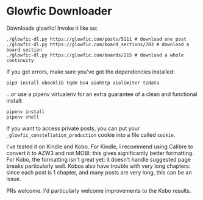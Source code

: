 # Glowfic Downloader

Downloads glowfic! Invoke it like so:
```
./glowfic-dl.py https://glowfic.com/posts/5111 # download one post
./glowfic-dl.py https://glowfic.com/board_sections/703 # download a board section
./glowfic-dl.py https://glowfic.com/boards/215 # download a whole continuity
```
If you get errors, make sure you've got the dependencies installed:
```
pip3 install ebooklib tqdm bs4 aiohttp aiolimiter tzdata
```
...or use a pipenv virtualenv for an extra guarantee of a clean and functional install:
```
pipenv install
pipenv shell
```

If you want to access private posts, you can put your `_glowfic_constellation_production` cookie into a file called `cookie`.

I've tested it on Kindle and Kobo.
For Kindle, I recommend using Calibre to convert it to AZW3 and not MOBI: this gives significantly better formatting.
For Kobo, the formatting isn't great yet: it doesn't handle suggested page breaks particularly well.
Kobos also have trouble with very long chapters: since each post is 1 chapter, and many posts are very long, this can be an issue.

PRs welcome. I'd particularly welcome improvements to the Kobo results.
